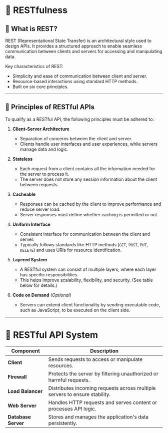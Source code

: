 # 📘 RESTfulness

## 📑 What is REST?
REST (Representational State Transfer) is an architectural style used to design APIs. It provides a structured approach to enable seamless communication between clients and servers for accessing and manipulating data.

Key characteristics of REST:
- Simplicity and ease of communication between client and server.
- Resource-based interactions using standard HTTP methods.
- Built on six core principles.

---

## 📑 Principles of RESTful APIs

To qualify as a RESTful API, the following principles must be adhered to:

1. **Client-Server Architecture**  
   - Separation of concerns between the client and server.
   - Clients handle user interfaces and user experiences, while servers manage data and logic.

2. **Stateless**  
   - Each request from a client contains all the information needed for the server to process it.
   - The server does not store any session information about the client between requests.

3. **Cacheable**  
   - Responses can be cached by the client to improve performance and reduce server load.
   - Server responses must define whether caching is permitted or not.

4. **Uniform Interface**  
   - Consistent interface for communication between the client and server.
   - Typically follows standards like HTTP methods (`GET`, `POST`, `PUT`, `DELETE`) and uses URIs for resource identification.

5. **Layered System**  
   - A RESTful system can consist of multiple layers, where each layer has specific responsibilities.  
   - This helps improve scalability, flexibility, and security. (See table below for details.)

6. **Code on Demand** *(Optional)*  
   - Servers can extend client functionality by sending executable code, such as JavaScript, to be executed on the client side.

---

# 📑 RESTful API System

| Component         | Description                                                                 |
|--------------------|-----------------------------------------------------------------------------|
| **Client**         | Sends requests to access or manipulate resources.                         |
| **Firewall**       | Protects the server by filtering unauthorized or harmful requests.         |
| **Load Balancer**  | Distributes incoming requests across multiple servers to ensure stability. |
| **Web Server**     | Handles HTTP requests and serves content or processes API logic.           |
| **Database Server**| Stores and manages the application's data persistently.                    |
